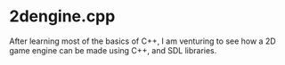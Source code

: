 # 2dengine.cpp
After learning most of the basics of C++, I am venturing to see how a 2D game engine can be made using C++, and SDL libraries.
